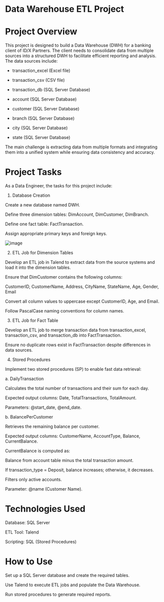 # Data Warehouse ETL Project

# Project Overview

This project is designed to build a Data Warehouse (DWH) for a banking client of ID/X Partners. The client needs to consolidate data from multiple sources into a structured DWH to facilitate efficient reporting and analysis. The data sources include:

* transaction_excel (Excel file)

* transaction_csv (CSV file)

* transaction_db (SQL Server Database)

* account (SQL Server Database)

* customer (SQL Server Database)

* branch (SQL Server Database)

* city (SQL Server Database)

* state (SQL Server Database)

The main challenge is extracting data from multiple formats and integrating them into a unified system while ensuring data consistency and accuracy.

# Project Tasks

As a Data Engineer, the tasks for this project include:

1. Database Creation

Create a new database named DWH.

Define three dimension tables: DimAccount, DimCustomer, DimBranch.

Define one fact table: FactTransaction.

Assign appropriate primary keys and foreign keys.

![image](https://github.com/user-attachments/assets/92c33c04-4f00-4c8c-8411-19a11daf1a07)

2. ETL Job for Dimension Tables

Develop an ETL job in Talend to extract data from the source systems and load it into the dimension tables.

Ensure that DimCustomer contains the following columns:

CustomerID, CustomerName, Address, CityName, StateName, Age, Gender, Email

Convert all column values to uppercase except CustomerID, Age, and Email.

Follow PascalCase naming conventions for column names.

3. ETL Job for Fact Table

Develop an ETL job to merge transaction data from transaction_excel, transaction_csv, and transaction_db into FactTransaction.

Ensure no duplicate rows exist in FactTransaction despite differences in data sources.

4. Stored Procedures

Implement two stored procedures (SP) to enable fast data retrieval:

a. DailyTransaction

Calculates the total number of transactions and their sum for each day.

Expected output columns: Date, TotalTransactions, TotalAmount.

Parameters: @start_date, @end_date.

b. BalancePerCustomer

Retrieves the remaining balance per customer.

Expected output columns: CustomerName, AccountType, Balance, CurrentBalance.

CurrentBalance is computed as:

Balance from account table minus the total transaction amount.

If transaction_type = Deposit, balance increases; otherwise, it decreases.

Filters only active accounts.

Parameter: @name (Customer Name).

# Technologies Used

Database: SQL Server

ETL Tool: Talend

Scripting: SQL (Stored Procedures)

# How to Use

Set up a SQL Server database and create the required tables.

Use Talend to execute ETL jobs and populate the Data Warehouse.

Run stored procedures to generate required reports.

